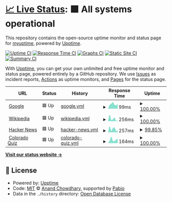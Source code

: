 # [📈 Live Status](https://myuptime.github.io/myuptime.github.io): <!--live status--> **🟩 All systems operational**

This repository contains the open-source uptime monitor and status page for [myuptime](https://myuptime.github.io/myuptime.github.io), powered by [Upptime](https://github.com/upptime/upptime).

[![Uptime CI](https://github.com/myuptime/myuptime.github.io/workflows/Uptime%20CI/badge.svg)](https://github.com/myuptime/myuptime.github.io/actions?query=workflow%3A%22Uptime+CI%22)
[![Response Time CI](https://github.com/myuptime/myuptime.github.io/workflows/Response%20Time%20CI/badge.svg)](https://github.com/myuptime/myuptime.github.io/actions?query=workflow%3A%22Response+Time+CI%22)
[![Graphs CI](https://github.com/myuptime/myuptime.github.io/workflows/Graphs%20CI/badge.svg)](https://github.com/myuptime/myuptime.github.io/actions?query=workflow%3A%22Graphs+CI%22)
[![Static Site CI](https://github.com/myuptime/myuptime.github.io/workflows/Static%20Site%20CI/badge.svg)](https://github.com/myuptime/myuptime.github.io/actions?query=workflow%3A%22Static+Site+CI%22)
[![Summary CI](https://github.com/myuptime/myuptime.github.io/workflows/Summary%20CI/badge.svg)](https://github.com/myuptime/myuptime.github.io/actions?query=workflow%3A%22Summary+CI%22)

With [Upptime](https://upptime.js.org), you can get your own unlimited and free uptime monitor and status page, powered entirely by a GitHub repository. We use [Issues](https://github.com/myuptime/myuptime.github.io/issues) as incident reports, [Actions](https://github.com/myuptime/myuptime.github.io/actions) as uptime monitors, and [Pages](https://myuptime.github.io/myuptime.github.io) for the status page.

<!--start: status pages-->
<!-- This summary is generated by Upptime (https://github.com/upptime/upptime) -->
<!-- Do not edit this manually, your changes will be overwritten -->
<!-- prettier-ignore -->
| URL | Status | History | Response Time | Uptime |
| --- | ------ | ------- | ------------- | ------ |
| <img alt="" src="https://icons.duckduckgo.com/ip3/www.google.com.ico" height="13"> [Google](https://www.google.com) | 🟩 Up | [google.yml](https://github.com/myuptime/myuptime.github.io/commits/HEAD/history/google.yml) | <details><summary><img alt="Response time graph" src="./graphs/google/response-time-week.png" height="20"> 99ms</summary><br><a href="https://myuptime.github.io/myuptime.github.io/history/google"><img alt="Response time 107" src="https://img.shields.io/endpoint?url=https%3A%2F%2Fraw.githubusercontent.com%2Fmyuptime%2Fmyuptime.github.io%2FHEAD%2Fapi%2Fgoogle%2Fresponse-time.json"></a><br><a href="https://myuptime.github.io/myuptime.github.io/history/google"><img alt="24-hour response time 99" src="https://img.shields.io/endpoint?url=https%3A%2F%2Fraw.githubusercontent.com%2Fmyuptime%2Fmyuptime.github.io%2FHEAD%2Fapi%2Fgoogle%2Fresponse-time-day.json"></a><br><a href="https://myuptime.github.io/myuptime.github.io/history/google"><img alt="7-day response time 99" src="https://img.shields.io/endpoint?url=https%3A%2F%2Fraw.githubusercontent.com%2Fmyuptime%2Fmyuptime.github.io%2FHEAD%2Fapi%2Fgoogle%2Fresponse-time-week.json"></a><br><a href="https://myuptime.github.io/myuptime.github.io/history/google"><img alt="30-day response time 107" src="https://img.shields.io/endpoint?url=https%3A%2F%2Fraw.githubusercontent.com%2Fmyuptime%2Fmyuptime.github.io%2FHEAD%2Fapi%2Fgoogle%2Fresponse-time-month.json"></a><br><a href="https://myuptime.github.io/myuptime.github.io/history/google"><img alt="1-year response time 107" src="https://img.shields.io/endpoint?url=https%3A%2F%2Fraw.githubusercontent.com%2Fmyuptime%2Fmyuptime.github.io%2FHEAD%2Fapi%2Fgoogle%2Fresponse-time-year.json"></a></details> | <details><summary><a href="https://myuptime.github.io/myuptime.github.io/history/google">100.00%</a></summary><a href="https://myuptime.github.io/myuptime.github.io/history/google"><img alt="All-time uptime 100.00%" src="https://img.shields.io/endpoint?url=https%3A%2F%2Fraw.githubusercontent.com%2Fmyuptime%2Fmyuptime.github.io%2FHEAD%2Fapi%2Fgoogle%2Fuptime.json"></a><br><a href="https://myuptime.github.io/myuptime.github.io/history/google"><img alt="24-hour uptime 100.00%" src="https://img.shields.io/endpoint?url=https%3A%2F%2Fraw.githubusercontent.com%2Fmyuptime%2Fmyuptime.github.io%2FHEAD%2Fapi%2Fgoogle%2Fuptime-day.json"></a><br><a href="https://myuptime.github.io/myuptime.github.io/history/google"><img alt="7-day uptime 100.00%" src="https://img.shields.io/endpoint?url=https%3A%2F%2Fraw.githubusercontent.com%2Fmyuptime%2Fmyuptime.github.io%2FHEAD%2Fapi%2Fgoogle%2Fuptime-week.json"></a><br><a href="https://myuptime.github.io/myuptime.github.io/history/google"><img alt="30-day uptime 99.95%" src="https://img.shields.io/endpoint?url=https%3A%2F%2Fraw.githubusercontent.com%2Fmyuptime%2Fmyuptime.github.io%2FHEAD%2Fapi%2Fgoogle%2Fuptime-month.json"></a><br><a href="https://myuptime.github.io/myuptime.github.io/history/google"><img alt="1-year uptime 99.99%" src="https://img.shields.io/endpoint?url=https%3A%2F%2Fraw.githubusercontent.com%2Fmyuptime%2Fmyuptime.github.io%2FHEAD%2Fapi%2Fgoogle%2Fuptime-year.json"></a></details>
| <img alt="" src="https://icons.duckduckgo.com/ip3/en.wikipedia.org.ico" height="13"> [Wikipedia](https://en.wikipedia.org) | 🟩 Up | [wikipedia.yml](https://github.com/myuptime/myuptime.github.io/commits/HEAD/history/wikipedia.yml) | <details><summary><img alt="Response time graph" src="./graphs/wikipedia/response-time-week.png" height="20"> 256ms</summary><br><a href="https://myuptime.github.io/myuptime.github.io/history/wikipedia"><img alt="Response time 210" src="https://img.shields.io/endpoint?url=https%3A%2F%2Fraw.githubusercontent.com%2Fmyuptime%2Fmyuptime.github.io%2FHEAD%2Fapi%2Fwikipedia%2Fresponse-time.json"></a><br><a href="https://myuptime.github.io/myuptime.github.io/history/wikipedia"><img alt="24-hour response time 81" src="https://img.shields.io/endpoint?url=https%3A%2F%2Fraw.githubusercontent.com%2Fmyuptime%2Fmyuptime.github.io%2FHEAD%2Fapi%2Fwikipedia%2Fresponse-time-day.json"></a><br><a href="https://myuptime.github.io/myuptime.github.io/history/wikipedia"><img alt="7-day response time 256" src="https://img.shields.io/endpoint?url=https%3A%2F%2Fraw.githubusercontent.com%2Fmyuptime%2Fmyuptime.github.io%2FHEAD%2Fapi%2Fwikipedia%2Fresponse-time-week.json"></a><br><a href="https://myuptime.github.io/myuptime.github.io/history/wikipedia"><img alt="30-day response time 223" src="https://img.shields.io/endpoint?url=https%3A%2F%2Fraw.githubusercontent.com%2Fmyuptime%2Fmyuptime.github.io%2FHEAD%2Fapi%2Fwikipedia%2Fresponse-time-month.json"></a><br><a href="https://myuptime.github.io/myuptime.github.io/history/wikipedia"><img alt="1-year response time 210" src="https://img.shields.io/endpoint?url=https%3A%2F%2Fraw.githubusercontent.com%2Fmyuptime%2Fmyuptime.github.io%2FHEAD%2Fapi%2Fwikipedia%2Fresponse-time-year.json"></a></details> | <details><summary><a href="https://myuptime.github.io/myuptime.github.io/history/wikipedia">100.00%</a></summary><a href="https://myuptime.github.io/myuptime.github.io/history/wikipedia"><img alt="All-time uptime 100.00%" src="https://img.shields.io/endpoint?url=https%3A%2F%2Fraw.githubusercontent.com%2Fmyuptime%2Fmyuptime.github.io%2FHEAD%2Fapi%2Fwikipedia%2Fuptime.json"></a><br><a href="https://myuptime.github.io/myuptime.github.io/history/wikipedia"><img alt="24-hour uptime 100.00%" src="https://img.shields.io/endpoint?url=https%3A%2F%2Fraw.githubusercontent.com%2Fmyuptime%2Fmyuptime.github.io%2FHEAD%2Fapi%2Fwikipedia%2Fuptime-day.json"></a><br><a href="https://myuptime.github.io/myuptime.github.io/history/wikipedia"><img alt="7-day uptime 100.00%" src="https://img.shields.io/endpoint?url=https%3A%2F%2Fraw.githubusercontent.com%2Fmyuptime%2Fmyuptime.github.io%2FHEAD%2Fapi%2Fwikipedia%2Fuptime-week.json"></a><br><a href="https://myuptime.github.io/myuptime.github.io/history/wikipedia"><img alt="30-day uptime 100.00%" src="https://img.shields.io/endpoint?url=https%3A%2F%2Fraw.githubusercontent.com%2Fmyuptime%2Fmyuptime.github.io%2FHEAD%2Fapi%2Fwikipedia%2Fuptime-month.json"></a><br><a href="https://myuptime.github.io/myuptime.github.io/history/wikipedia"><img alt="1-year uptime 100.00%" src="https://img.shields.io/endpoint?url=https%3A%2F%2Fraw.githubusercontent.com%2Fmyuptime%2Fmyuptime.github.io%2FHEAD%2Fapi%2Fwikipedia%2Fuptime-year.json"></a></details>
| <img alt="" src="https://icons.duckduckgo.com/ip3/news.ycombinator.com.ico" height="13"> [Hacker News](https://news.ycombinator.com) | 🟩 Up | [hacker-news.yml](https://github.com/myuptime/myuptime.github.io/commits/HEAD/history/hacker-news.yml) | <details><summary><img alt="Response time graph" src="./graphs/hacker-news/response-time-week.png" height="20"> 257ms</summary><br><a href="https://myuptime.github.io/myuptime.github.io/history/hacker-news"><img alt="Response time 306" src="https://img.shields.io/endpoint?url=https%3A%2F%2Fraw.githubusercontent.com%2Fmyuptime%2Fmyuptime.github.io%2FHEAD%2Fapi%2Fhacker-news%2Fresponse-time.json"></a><br><a href="https://myuptime.github.io/myuptime.github.io/history/hacker-news"><img alt="24-hour response time 236" src="https://img.shields.io/endpoint?url=https%3A%2F%2Fraw.githubusercontent.com%2Fmyuptime%2Fmyuptime.github.io%2FHEAD%2Fapi%2Fhacker-news%2Fresponse-time-day.json"></a><br><a href="https://myuptime.github.io/myuptime.github.io/history/hacker-news"><img alt="7-day response time 257" src="https://img.shields.io/endpoint?url=https%3A%2F%2Fraw.githubusercontent.com%2Fmyuptime%2Fmyuptime.github.io%2FHEAD%2Fapi%2Fhacker-news%2Fresponse-time-week.json"></a><br><a href="https://myuptime.github.io/myuptime.github.io/history/hacker-news"><img alt="30-day response time 299" src="https://img.shields.io/endpoint?url=https%3A%2F%2Fraw.githubusercontent.com%2Fmyuptime%2Fmyuptime.github.io%2FHEAD%2Fapi%2Fhacker-news%2Fresponse-time-month.json"></a><br><a href="https://myuptime.github.io/myuptime.github.io/history/hacker-news"><img alt="1-year response time 306" src="https://img.shields.io/endpoint?url=https%3A%2F%2Fraw.githubusercontent.com%2Fmyuptime%2Fmyuptime.github.io%2FHEAD%2Fapi%2Fhacker-news%2Fresponse-time-year.json"></a></details> | <details><summary><a href="https://myuptime.github.io/myuptime.github.io/history/hacker-news">99.85%</a></summary><a href="https://myuptime.github.io/myuptime.github.io/history/hacker-news"><img alt="All-time uptime 100.00%" src="https://img.shields.io/endpoint?url=https%3A%2F%2Fraw.githubusercontent.com%2Fmyuptime%2Fmyuptime.github.io%2FHEAD%2Fapi%2Fhacker-news%2Fuptime.json"></a><br><a href="https://myuptime.github.io/myuptime.github.io/history/hacker-news"><img alt="24-hour uptime 98.92%" src="https://img.shields.io/endpoint?url=https%3A%2F%2Fraw.githubusercontent.com%2Fmyuptime%2Fmyuptime.github.io%2FHEAD%2Fapi%2Fhacker-news%2Fuptime-day.json"></a><br><a href="https://myuptime.github.io/myuptime.github.io/history/hacker-news"><img alt="7-day uptime 99.85%" src="https://img.shields.io/endpoint?url=https%3A%2F%2Fraw.githubusercontent.com%2Fmyuptime%2Fmyuptime.github.io%2FHEAD%2Fapi%2Fhacker-news%2Fuptime-week.json"></a><br><a href="https://myuptime.github.io/myuptime.github.io/history/hacker-news"><img alt="30-day uptime 99.93%" src="https://img.shields.io/endpoint?url=https%3A%2F%2Fraw.githubusercontent.com%2Fmyuptime%2Fmyuptime.github.io%2FHEAD%2Fapi%2Fhacker-news%2Fuptime-month.json"></a><br><a href="https://myuptime.github.io/myuptime.github.io/history/hacker-news"><img alt="1-year uptime 99.99%" src="https://img.shields.io/endpoint?url=https%3A%2F%2Fraw.githubusercontent.com%2Fmyuptime%2Fmyuptime.github.io%2FHEAD%2Fapi%2Fhacker-news%2Fuptime-year.json"></a></details>
| <img alt="" src="https://icons.duckduckgo.com/ip3/coloradoquiz.web.app.ico" height="13"> [Colorado Quiz](https://coloradoquiz.web.app) | 🟩 Up | [colorado-quiz.yml](https://github.com/myuptime/myuptime.github.io/commits/HEAD/history/colorado-quiz.yml) | <details><summary><img alt="Response time graph" src="./graphs/colorado-quiz/response-time-week.png" height="20"> 164ms</summary><br><a href="https://myuptime.github.io/myuptime.github.io/history/colorado-quiz"><img alt="Response time 103" src="https://img.shields.io/endpoint?url=https%3A%2F%2Fraw.githubusercontent.com%2Fmyuptime%2Fmyuptime.github.io%2FHEAD%2Fapi%2Fcolorado-quiz%2Fresponse-time.json"></a><br><a href="https://myuptime.github.io/myuptime.github.io/history/colorado-quiz"><img alt="24-hour response time 211" src="https://img.shields.io/endpoint?url=https%3A%2F%2Fraw.githubusercontent.com%2Fmyuptime%2Fmyuptime.github.io%2FHEAD%2Fapi%2Fcolorado-quiz%2Fresponse-time-day.json"></a><br><a href="https://myuptime.github.io/myuptime.github.io/history/colorado-quiz"><img alt="7-day response time 164" src="https://img.shields.io/endpoint?url=https%3A%2F%2Fraw.githubusercontent.com%2Fmyuptime%2Fmyuptime.github.io%2FHEAD%2Fapi%2Fcolorado-quiz%2Fresponse-time-week.json"></a><br><a href="https://myuptime.github.io/myuptime.github.io/history/colorado-quiz"><img alt="30-day response time 138" src="https://img.shields.io/endpoint?url=https%3A%2F%2Fraw.githubusercontent.com%2Fmyuptime%2Fmyuptime.github.io%2FHEAD%2Fapi%2Fcolorado-quiz%2Fresponse-time-month.json"></a><br><a href="https://myuptime.github.io/myuptime.github.io/history/colorado-quiz"><img alt="1-year response time 103" src="https://img.shields.io/endpoint?url=https%3A%2F%2Fraw.githubusercontent.com%2Fmyuptime%2Fmyuptime.github.io%2FHEAD%2Fapi%2Fcolorado-quiz%2Fresponse-time-year.json"></a></details> | <details><summary><a href="https://myuptime.github.io/myuptime.github.io/history/colorado-quiz">100.00%</a></summary><a href="https://myuptime.github.io/myuptime.github.io/history/colorado-quiz"><img alt="All-time uptime 100.00%" src="https://img.shields.io/endpoint?url=https%3A%2F%2Fraw.githubusercontent.com%2Fmyuptime%2Fmyuptime.github.io%2FHEAD%2Fapi%2Fcolorado-quiz%2Fuptime.json"></a><br><a href="https://myuptime.github.io/myuptime.github.io/history/colorado-quiz"><img alt="24-hour uptime 100.00%" src="https://img.shields.io/endpoint?url=https%3A%2F%2Fraw.githubusercontent.com%2Fmyuptime%2Fmyuptime.github.io%2FHEAD%2Fapi%2Fcolorado-quiz%2Fuptime-day.json"></a><br><a href="https://myuptime.github.io/myuptime.github.io/history/colorado-quiz"><img alt="7-day uptime 100.00%" src="https://img.shields.io/endpoint?url=https%3A%2F%2Fraw.githubusercontent.com%2Fmyuptime%2Fmyuptime.github.io%2FHEAD%2Fapi%2Fcolorado-quiz%2Fuptime-week.json"></a><br><a href="https://myuptime.github.io/myuptime.github.io/history/colorado-quiz"><img alt="30-day uptime 100.00%" src="https://img.shields.io/endpoint?url=https%3A%2F%2Fraw.githubusercontent.com%2Fmyuptime%2Fmyuptime.github.io%2FHEAD%2Fapi%2Fcolorado-quiz%2Fuptime-month.json"></a><br><a href="https://myuptime.github.io/myuptime.github.io/history/colorado-quiz"><img alt="1-year uptime 100.00%" src="https://img.shields.io/endpoint?url=https%3A%2F%2Fraw.githubusercontent.com%2Fmyuptime%2Fmyuptime.github.io%2FHEAD%2Fapi%2Fcolorado-quiz%2Fuptime-year.json"></a></details>

<!--end: status pages-->

[**Visit our status website →**](https://myuptime.github.io/myuptime.github.io)

## 📄 License

- Powered by: [Upptime](https://github.com/upptime/upptime)
- Code: [MIT](./LICENSE) © [Anand Chowdhary](https://anandchowdhary.com), supported by [Pabio](https://pabio.com)
- Data in the `./history` directory: [Open Database License](https://opendatacommons.org/licenses/odbl/1-0/)
